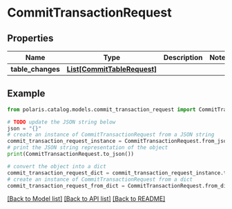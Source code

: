 # CommitTransactionRequest


## Properties

Name | Type | Description | Notes
------------ | ------------- | ------------- | -------------
**table_changes** | [**List[CommitTableRequest]**](CommitTableRequest.md) |  | 

## Example

```python
from polaris.catalog.models.commit_transaction_request import CommitTransactionRequest

# TODO update the JSON string below
json = "{}"
# create an instance of CommitTransactionRequest from a JSON string
commit_transaction_request_instance = CommitTransactionRequest.from_json(json)
# print the JSON string representation of the object
print(CommitTransactionRequest.to_json())

# convert the object into a dict
commit_transaction_request_dict = commit_transaction_request_instance.to_dict()
# create an instance of CommitTransactionRequest from a dict
commit_transaction_request_from_dict = CommitTransactionRequest.from_dict(commit_transaction_request_dict)
```
[[Back to Model list]](../README.md#documentation-for-models) [[Back to API list]](../README.md#documentation-for-api-endpoints) [[Back to README]](../README.md)


